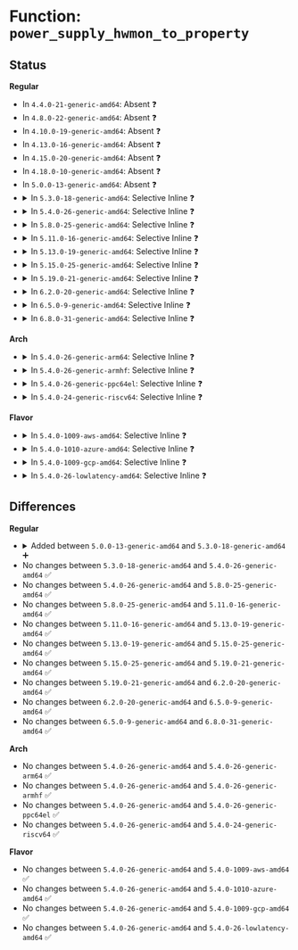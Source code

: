 # Function: <code>power_supply_hwmon_to_property</code>

## Status
<b>Regular</b>
<ul>
<li>
In <code>4.4.0-21-generic-amd64</code>: Absent ❓
</li>
<li>
In <code>4.8.0-22-generic-amd64</code>: Absent ❓
</li>
<li>
In <code>4.10.0-19-generic-amd64</code>: Absent ❓
</li>
<li>
In <code>4.13.0-16-generic-amd64</code>: Absent ❓
</li>
<li>
In <code>4.15.0-20-generic-amd64</code>: Absent ❓
</li>
<li>
In <code>4.18.0-10-generic-amd64</code>: Absent ❓
</li>
<li>
In <code>5.0.0-13-generic-amd64</code>: Absent ❓
</li>
<li>
<details>
<summary>In <code>5.3.0-18-generic-amd64</code>: Selective Inline ❓</summary>

```c
int power_supply_hwmon_to_property(enum hwmon_sensor_types type, u32 attr, int channel)
```

```json
{
  "name": "power_supply_hwmon_to_property",
  "collision_type": "Unique Static",
  "inline_type": "Selective",
  "funcs": [
    {
      "addr": 18446744071587560400,
      "name": "power_supply_hwmon_to_property",
      "external": false,
      "loc": "drivers/power/supply/power_supply_hwmon.c:80",
      "file": "drivers/power/supply/power_supply_hwmon.c",
      "inline": "not declared, inlined",
      "caller_inline": [],
      "caller_func": [
        "drivers/power/supply/power_supply_hwmon.c:power_supply_hwmon_write",
        "drivers/power/supply/power_supply_hwmon.c:power_supply_hwmon_read"
      ]
    }
  ],
  "symbols": [
    {
      "addr": 18446744071587560400,
      "name": "power_supply_hwmon_to_property",
      "section": ".text",
      "bind": "STB_LOCAL",
      "size": 99
    }
  ]
}
```
</details>
</li>
<li>
<details>
<summary>In <code>5.4.0-26-generic-amd64</code>: Selective Inline ❓</summary>

```c
int power_supply_hwmon_to_property(enum hwmon_sensor_types type, u32 attr, int channel)
```

```json
{
  "name": "power_supply_hwmon_to_property",
  "collision_type": "Unique Static",
  "inline_type": "Selective",
  "funcs": [
    {
      "addr": 18446744071587763744,
      "name": "power_supply_hwmon_to_property",
      "external": false,
      "loc": "drivers/power/supply/power_supply_hwmon.c:80",
      "file": "drivers/power/supply/power_supply_hwmon.c",
      "inline": "not declared, inlined",
      "caller_inline": [],
      "caller_func": [
        "drivers/power/supply/power_supply_hwmon.c:power_supply_hwmon_write",
        "drivers/power/supply/power_supply_hwmon.c:power_supply_hwmon_read"
      ]
    }
  ],
  "symbols": [
    {
      "addr": 18446744071587763744,
      "name": "power_supply_hwmon_to_property",
      "section": ".text",
      "bind": "STB_LOCAL",
      "size": 99
    }
  ]
}
```
</details>
</li>
<li>
<details>
<summary>In <code>5.8.0-25-generic-amd64</code>: Selective Inline ❓</summary>

```c
int power_supply_hwmon_to_property(enum hwmon_sensor_types type, u32 attr, int channel)
```

```json
{
  "name": "power_supply_hwmon_to_property",
  "collision_type": "Unique Static",
  "inline_type": "Selective",
  "funcs": [
    {
      "addr": 18446744071588609841,
      "name": "power_supply_hwmon_to_property",
      "external": false,
      "loc": "drivers/power/supply/power_supply_hwmon.c:85",
      "file": "drivers/power/supply/power_supply_hwmon.c",
      "inline": "not declared, inlined",
      "caller_inline": [
        "drivers/power/supply/power_supply_hwmon.c:power_supply_hwmon_write",
        "drivers/power/supply/power_supply_hwmon.c:power_supply_hwmon_write",
        "drivers/power/supply/power_supply_hwmon.c:power_supply_hwmon_read",
        "drivers/power/supply/power_supply_hwmon.c:power_supply_hwmon_read"
      ],
      "caller_func": []
    }
  ],
  "symbols": [
    {
      "addr": 18446744071588608992,
      "name": "power_supply_hwmon_to_property",
      "section": ".text",
      "bind": "STB_LOCAL",
      "size": 115
    }
  ]
}
```
</details>
</li>
<li>
<details>
<summary>In <code>5.11.0-16-generic-amd64</code>: Selective Inline ❓</summary>

```c
int power_supply_hwmon_to_property(enum hwmon_sensor_types type, u32 attr, int channel)
```

```json
{
  "name": "power_supply_hwmon_to_property",
  "collision_type": "Unique Static",
  "inline_type": "Selective",
  "funcs": [
    {
      "addr": 18446744071588632817,
      "name": "power_supply_hwmon_to_property",
      "external": false,
      "loc": "drivers/power/supply/power_supply_hwmon.c:85",
      "file": "drivers/power/supply/power_supply_hwmon.c",
      "inline": "not declared, inlined",
      "caller_inline": [
        "drivers/power/supply/power_supply_hwmon.c:power_supply_hwmon_write",
        "drivers/power/supply/power_supply_hwmon.c:power_supply_hwmon_write",
        "drivers/power/supply/power_supply_hwmon.c:power_supply_hwmon_read",
        "drivers/power/supply/power_supply_hwmon.c:power_supply_hwmon_read"
      ],
      "caller_func": []
    }
  ],
  "symbols": [
    {
      "addr": 18446744071588631968,
      "name": "power_supply_hwmon_to_property",
      "section": ".text",
      "bind": "STB_LOCAL",
      "size": 115
    }
  ]
}
```
</details>
</li>
<li>
<details>
<summary>In <code>5.13.0-19-generic-amd64</code>: Selective Inline ❓</summary>

```c
int power_supply_hwmon_to_property(enum hwmon_sensor_types type, u32 attr, int channel)
```

```json
{
  "name": "power_supply_hwmon_to_property",
  "collision_type": "Unique Static",
  "inline_type": "Selective",
  "funcs": [
    {
      "addr": 18446744071588517569,
      "name": "power_supply_hwmon_to_property",
      "external": false,
      "loc": "drivers/power/supply/power_supply_hwmon.c:85",
      "file": "drivers/power/supply/power_supply_hwmon.c",
      "inline": "not declared, inlined",
      "caller_inline": [
        "drivers/power/supply/power_supply_hwmon.c:power_supply_hwmon_write",
        "drivers/power/supply/power_supply_hwmon.c:power_supply_hwmon_write",
        "drivers/power/supply/power_supply_hwmon.c:power_supply_hwmon_read",
        "drivers/power/supply/power_supply_hwmon.c:power_supply_hwmon_read"
      ],
      "caller_func": []
    }
  ],
  "symbols": [
    {
      "addr": 18446744071588516736,
      "name": "power_supply_hwmon_to_property",
      "section": ".text",
      "bind": "STB_LOCAL",
      "size": 115
    }
  ]
}
```
</details>
</li>
<li>
<details>
<summary>In <code>5.15.0-25-generic-amd64</code>: Selective Inline ❓</summary>

```c
int power_supply_hwmon_to_property(enum hwmon_sensor_types type, u32 attr, int channel)
```

```json
{
  "name": "power_supply_hwmon_to_property",
  "collision_type": "Unique Static",
  "inline_type": "Selective",
  "funcs": [
    {
      "addr": 18446744071589191105,
      "name": "power_supply_hwmon_to_property",
      "external": false,
      "loc": "drivers/power/supply/power_supply_hwmon.c:85",
      "file": "drivers/power/supply/power_supply_hwmon.c",
      "inline": "not declared, inlined",
      "caller_inline": [
        "drivers/power/supply/power_supply_hwmon.c:power_supply_hwmon_write",
        "drivers/power/supply/power_supply_hwmon.c:power_supply_hwmon_write",
        "drivers/power/supply/power_supply_hwmon.c:power_supply_hwmon_read",
        "drivers/power/supply/power_supply_hwmon.c:power_supply_hwmon_read"
      ],
      "caller_func": []
    }
  ],
  "symbols": [
    {
      "addr": 18446744071589190272,
      "name": "power_supply_hwmon_to_property",
      "section": ".text",
      "bind": "STB_LOCAL",
      "size": 115
    }
  ]
}
```
</details>
</li>
<li>
<details>
<summary>In <code>5.19.0-21-generic-amd64</code>: Selective Inline ❓</summary>

```c
int power_supply_hwmon_to_property(enum hwmon_sensor_types type, u32 attr, int channel)
```

```json
{
  "name": "power_supply_hwmon_to_property",
  "collision_type": "Unique Static",
  "inline_type": "Selective",
  "funcs": [
    {
      "addr": 18446744071590651017,
      "name": "power_supply_hwmon_to_property",
      "external": false,
      "loc": "drivers/power/supply/power_supply_hwmon.c:85",
      "file": "drivers/power/supply/power_supply_hwmon.c",
      "inline": "not declared, inlined",
      "caller_inline": [
        "drivers/power/supply/power_supply_hwmon.c:power_supply_hwmon_write",
        "drivers/power/supply/power_supply_hwmon.c:power_supply_hwmon_write",
        "drivers/power/supply/power_supply_hwmon.c:power_supply_hwmon_read",
        "drivers/power/supply/power_supply_hwmon.c:power_supply_hwmon_read",
        "drivers/power/supply/power_supply_hwmon.c:power_supply_hwmon_is_visible"
      ],
      "caller_func": [
        "drivers/power/supply/power_supply_hwmon.c:power_supply_hwmon_is_visible"
      ]
    }
  ],
  "symbols": [
    {
      "addr": 18446744071590650496,
      "name": "power_supply_hwmon_to_property",
      "section": ".text",
      "bind": "STB_LOCAL",
      "size": 165
    }
  ]
}
```
</details>
</li>
<li>
<details>
<summary>In <code>6.2.0-20-generic-amd64</code>: Selective Inline ❓</summary>

```c
int power_supply_hwmon_to_property(enum hwmon_sensor_types type, u32 attr, int channel)
```

```json
{
  "name": "power_supply_hwmon_to_property",
  "collision_type": "Unique Static",
  "inline_type": "Selective",
  "funcs": [
    {
      "addr": 18446744071592315833,
      "name": "power_supply_hwmon_to_property",
      "external": false,
      "loc": "drivers/power/supply/power_supply_hwmon.c:85",
      "file": "drivers/power/supply/power_supply_hwmon.c",
      "inline": "not declared, inlined",
      "caller_inline": [
        "drivers/power/supply/power_supply_hwmon.c:power_supply_hwmon_write",
        "drivers/power/supply/power_supply_hwmon.c:power_supply_hwmon_write",
        "drivers/power/supply/power_supply_hwmon.c:power_supply_hwmon_read",
        "drivers/power/supply/power_supply_hwmon.c:power_supply_hwmon_read",
        "drivers/power/supply/power_supply_hwmon.c:power_supply_hwmon_is_visible"
      ],
      "caller_func": [
        "drivers/power/supply/power_supply_hwmon.c:power_supply_hwmon_is_visible"
      ]
    }
  ],
  "symbols": [
    {
      "addr": 18446744071592315296,
      "name": "power_supply_hwmon_to_property",
      "section": ".text",
      "bind": "STB_LOCAL",
      "size": 165
    }
  ]
}
```
</details>
</li>
<li>
<details>
<summary>In <code>6.5.0-9-generic-amd64</code>: Selective Inline ❓</summary>

```c
int power_supply_hwmon_to_property(enum hwmon_sensor_types type, u32 attr, int channel)
```

```json
{
  "name": "power_supply_hwmon_to_property",
  "collision_type": "Unique Static",
  "inline_type": "Selective",
  "funcs": [
    {
      "addr": 18446744071592742425,
      "name": "power_supply_hwmon_to_property",
      "external": false,
      "loc": "drivers/power/supply/power_supply_hwmon.c:85",
      "file": "drivers/power/supply/power_supply_hwmon.c",
      "inline": "not declared, inlined",
      "caller_inline": [
        "drivers/power/supply/power_supply_hwmon.c:power_supply_hwmon_write",
        "drivers/power/supply/power_supply_hwmon.c:power_supply_hwmon_write",
        "drivers/power/supply/power_supply_hwmon.c:power_supply_hwmon_read",
        "drivers/power/supply/power_supply_hwmon.c:power_supply_hwmon_read",
        "drivers/power/supply/power_supply_hwmon.c:power_supply_hwmon_is_visible"
      ],
      "caller_func": [
        "drivers/power/supply/power_supply_hwmon.c:power_supply_hwmon_is_visible"
      ]
    }
  ],
  "symbols": [
    {
      "addr": 18446744071592741840,
      "name": "power_supply_hwmon_to_property",
      "section": ".text",
      "bind": "STB_LOCAL",
      "size": 153
    }
  ]
}
```
</details>
</li>
<li>
<details>
<summary>In <code>6.8.0-31-generic-amd64</code>: Selective Inline ❓</summary>

```c
int power_supply_hwmon_to_property(enum hwmon_sensor_types type, u32 attr, int channel)
```

```json
{
  "name": "power_supply_hwmon_to_property",
  "collision_type": "Unique Static",
  "inline_type": "Selective",
  "funcs": [
    {
      "addr": 18446744071593490377,
      "name": "power_supply_hwmon_to_property",
      "external": false,
      "loc": "drivers/power/supply/power_supply_hwmon.c:85",
      "file": "drivers/power/supply/power_supply_hwmon.c",
      "inline": "not declared, inlined",
      "caller_inline": [
        "drivers/power/supply/power_supply_hwmon.c:power_supply_hwmon_write",
        "drivers/power/supply/power_supply_hwmon.c:power_supply_hwmon_write",
        "drivers/power/supply/power_supply_hwmon.c:power_supply_hwmon_read",
        "drivers/power/supply/power_supply_hwmon.c:power_supply_hwmon_read",
        "drivers/power/supply/power_supply_hwmon.c:power_supply_hwmon_is_visible"
      ],
      "caller_func": [
        "drivers/power/supply/power_supply_hwmon.c:power_supply_hwmon_is_visible"
      ]
    }
  ],
  "symbols": [
    {
      "addr": 18446744071593489792,
      "name": "power_supply_hwmon_to_property",
      "section": ".text",
      "bind": "STB_LOCAL",
      "size": 153
    }
  ]
}
```
</details>
</li>
</ul>
<b>Arch</b>
<ul>
<li>
<details>
<summary>In <code>5.4.0-26-generic-arm64</code>: Selective Inline ❓</summary>

```c
int power_supply_hwmon_to_property(enum hwmon_sensor_types type, u32 attr, int channel)
```

```json
{
  "name": "power_supply_hwmon_to_property",
  "collision_type": "Unique Static",
  "inline_type": "Selective",
  "funcs": [
    {
      "addr": 18446603336500959856,
      "name": "power_supply_hwmon_to_property",
      "external": false,
      "loc": "drivers/power/supply/power_supply_hwmon.c:80",
      "file": "drivers/power/supply/power_supply_hwmon.c",
      "inline": "not declared, inlined",
      "caller_inline": [],
      "caller_func": [
        "drivers/power/supply/power_supply_hwmon.c:power_supply_hwmon_write",
        "drivers/power/supply/power_supply_hwmon.c:power_supply_hwmon_read"
      ]
    }
  ],
  "symbols": [
    {
      "addr": 18446603336500959856,
      "name": "power_supply_hwmon_to_property",
      "section": ".text",
      "bind": "STB_LOCAL",
      "size": 228
    }
  ]
}
```
</details>
</li>
<li>
<details>
<summary>In <code>5.4.0-26-generic-armhf</code>: Selective Inline ❓</summary>

```c
int power_supply_hwmon_to_property(enum hwmon_sensor_types type, u32 attr, int channel)
```

```json
{
  "name": "power_supply_hwmon_to_property",
  "collision_type": "Unique Static",
  "inline_type": "Selective",
  "funcs": [
    {
      "addr": 3233473552,
      "name": "power_supply_hwmon_to_property",
      "external": false,
      "loc": "drivers/power/supply/power_supply_hwmon.c:80",
      "file": "drivers/power/supply/power_supply_hwmon.c",
      "inline": "not declared, inlined",
      "caller_inline": [],
      "caller_func": [
        "drivers/power/supply/power_supply_hwmon.c:power_supply_hwmon_write",
        "drivers/power/supply/power_supply_hwmon.c:power_supply_hwmon_read"
      ]
    }
  ],
  "symbols": [
    {
      "addr": 3233473552,
      "name": "power_supply_hwmon_to_property",
      "section": ".text",
      "bind": "STB_LOCAL",
      "size": 172
    }
  ]
}
```
</details>
</li>
<li>
<details>
<summary>In <code>5.4.0-26-generic-ppc64el</code>: Selective Inline ❓</summary>

```c
int power_supply_hwmon_to_property(enum hwmon_sensor_types type, u32 attr, int channel)
```

```json
{
  "name": "power_supply_hwmon_to_property",
  "collision_type": "Unique Static",
  "inline_type": "Selective",
  "funcs": [
    {
      "addr": 13835058055294420512,
      "name": "power_supply_hwmon_to_property",
      "external": false,
      "loc": "drivers/power/supply/power_supply_hwmon.c:80",
      "file": "drivers/power/supply/power_supply_hwmon.c",
      "inline": "not declared, inlined",
      "caller_inline": [],
      "caller_func": [
        "drivers/power/supply/power_supply_hwmon.c:power_supply_hwmon_write",
        "drivers/power/supply/power_supply_hwmon.c:power_supply_hwmon_read"
      ]
    }
  ],
  "symbols": [
    {
      "addr": 13835058055294420512,
      "name": "power_supply_hwmon_to_property",
      "section": ".text",
      "bind": "STB_LOCAL",
      "size": 228
    }
  ]
}
```
</details>
</li>
<li>
<details>
<summary>In <code>5.4.0-24-generic-riscv64</code>: Selective Inline ❓</summary>

```c
int power_supply_hwmon_to_property(enum hwmon_sensor_types type, u32 attr, int channel)
```

```json
{
  "name": "power_supply_hwmon_to_property",
  "collision_type": "Unique Static",
  "inline_type": "Selective",
  "funcs": [
    {
      "addr": 18446743936277719630,
      "name": "power_supply_hwmon_to_property",
      "external": false,
      "loc": "drivers/power/supply/power_supply_hwmon.c:80",
      "file": "drivers/power/supply/power_supply_hwmon.c",
      "inline": "not declared, inlined",
      "caller_inline": [],
      "caller_func": [
        "drivers/power/supply/power_supply_hwmon.c:power_supply_hwmon_write",
        "drivers/power/supply/power_supply_hwmon.c:power_supply_hwmon_read"
      ]
    }
  ],
  "symbols": [
    {
      "addr": 18446743936277719630,
      "name": "power_supply_hwmon_to_property",
      "section": ".text",
      "bind": "STB_LOCAL",
      "size": 208
    }
  ]
}
```
</details>
</li>
</ul>
<b>Flavor</b>
<ul>
<li>
<details>
<summary>In <code>5.4.0-1009-aws-amd64</code>: Selective Inline ❓</summary>

```c
int power_supply_hwmon_to_property(enum hwmon_sensor_types type, u32 attr, int channel)
```

```json
{
  "name": "power_supply_hwmon_to_property",
  "collision_type": "Unique Static",
  "inline_type": "Selective",
  "funcs": [
    {
      "addr": 18446744071587404688,
      "name": "power_supply_hwmon_to_property",
      "external": false,
      "loc": "drivers/power/supply/power_supply_hwmon.c:80",
      "file": "drivers/power/supply/power_supply_hwmon.c",
      "inline": "not declared, inlined",
      "caller_inline": [],
      "caller_func": [
        "drivers/power/supply/power_supply_hwmon.c:power_supply_hwmon_write",
        "drivers/power/supply/power_supply_hwmon.c:power_supply_hwmon_read"
      ]
    }
  ],
  "symbols": [
    {
      "addr": 18446744071587404688,
      "name": "power_supply_hwmon_to_property",
      "section": ".text",
      "bind": "STB_LOCAL",
      "size": 99
    }
  ]
}
```
</details>
</li>
<li>
<details>
<summary>In <code>5.4.0-1010-azure-amd64</code>: Selective Inline ❓</summary>

```c
int power_supply_hwmon_to_property(enum hwmon_sensor_types type, u32 attr, int channel)
```

```json
{
  "name": "power_supply_hwmon_to_property",
  "collision_type": "Unique Static",
  "inline_type": "Selective",
  "funcs": [
    {
      "addr": 18446744071587172896,
      "name": "power_supply_hwmon_to_property",
      "external": false,
      "loc": "drivers/power/supply/power_supply_hwmon.c:80",
      "file": "drivers/power/supply/power_supply_hwmon.c",
      "inline": "not declared, inlined",
      "caller_inline": [],
      "caller_func": [
        "drivers/power/supply/power_supply_hwmon.c:power_supply_hwmon_write",
        "drivers/power/supply/power_supply_hwmon.c:power_supply_hwmon_read"
      ]
    }
  ],
  "symbols": [
    {
      "addr": 18446744071587172896,
      "name": "power_supply_hwmon_to_property",
      "section": ".text",
      "bind": "STB_LOCAL",
      "size": 99
    }
  ]
}
```
</details>
</li>
<li>
<details>
<summary>In <code>5.4.0-1009-gcp-amd64</code>: Selective Inline ❓</summary>

```c
int power_supply_hwmon_to_property(enum hwmon_sensor_types type, u32 attr, int channel)
```

```json
{
  "name": "power_supply_hwmon_to_property",
  "collision_type": "Unique Static",
  "inline_type": "Selective",
  "funcs": [
    {
      "addr": 18446744071587719888,
      "name": "power_supply_hwmon_to_property",
      "external": false,
      "loc": "drivers/power/supply/power_supply_hwmon.c:80",
      "file": "drivers/power/supply/power_supply_hwmon.c",
      "inline": "not declared, inlined",
      "caller_inline": [],
      "caller_func": [
        "drivers/power/supply/power_supply_hwmon.c:power_supply_hwmon_write",
        "drivers/power/supply/power_supply_hwmon.c:power_supply_hwmon_read"
      ]
    }
  ],
  "symbols": [
    {
      "addr": 18446744071587719888,
      "name": "power_supply_hwmon_to_property",
      "section": ".text",
      "bind": "STB_LOCAL",
      "size": 99
    }
  ]
}
```
</details>
</li>
<li>
<details>
<summary>In <code>5.4.0-26-lowlatency-amd64</code>: Selective Inline ❓</summary>

```c
int power_supply_hwmon_to_property(enum hwmon_sensor_types type, u32 attr, int channel)
```

```json
{
  "name": "power_supply_hwmon_to_property",
  "collision_type": "Unique Static",
  "inline_type": "Selective",
  "funcs": [
    {
      "addr": 18446744071587832944,
      "name": "power_supply_hwmon_to_property",
      "external": false,
      "loc": "drivers/power/supply/power_supply_hwmon.c:80",
      "file": "drivers/power/supply/power_supply_hwmon.c",
      "inline": "not declared, inlined",
      "caller_inline": [],
      "caller_func": [
        "drivers/power/supply/power_supply_hwmon.c:power_supply_hwmon_write",
        "drivers/power/supply/power_supply_hwmon.c:power_supply_hwmon_read"
      ]
    }
  ],
  "symbols": [
    {
      "addr": 18446744071587832944,
      "name": "power_supply_hwmon_to_property",
      "section": ".text",
      "bind": "STB_LOCAL",
      "size": 99
    }
  ]
}
```
</details>
</li>
</ul>

## Differences
<b>Regular</b>
<ul>
<li>
<details>
<summary>Added between <code>5.0.0-13-generic-amd64</code> and <code>5.3.0-18-generic-amd64</code> ➕</summary>

```c
int power_supply_hwmon_to_property(enum hwmon_sensor_types type, u32 attr, int channel)
```
</details>
</li>
<li>
No changes between <code>5.3.0-18-generic-amd64</code> and <code>5.4.0-26-generic-amd64</code> ✅
</li>
<li>
No changes between <code>5.4.0-26-generic-amd64</code> and <code>5.8.0-25-generic-amd64</code> ✅
</li>
<li>
No changes between <code>5.8.0-25-generic-amd64</code> and <code>5.11.0-16-generic-amd64</code> ✅
</li>
<li>
No changes between <code>5.11.0-16-generic-amd64</code> and <code>5.13.0-19-generic-amd64</code> ✅
</li>
<li>
No changes between <code>5.13.0-19-generic-amd64</code> and <code>5.15.0-25-generic-amd64</code> ✅
</li>
<li>
No changes between <code>5.15.0-25-generic-amd64</code> and <code>5.19.0-21-generic-amd64</code> ✅
</li>
<li>
No changes between <code>5.19.0-21-generic-amd64</code> and <code>6.2.0-20-generic-amd64</code> ✅
</li>
<li>
No changes between <code>6.2.0-20-generic-amd64</code> and <code>6.5.0-9-generic-amd64</code> ✅
</li>
<li>
No changes between <code>6.5.0-9-generic-amd64</code> and <code>6.8.0-31-generic-amd64</code> ✅
</li>
</ul>
<b>Arch</b>
<ul>
<li>
No changes between <code>5.4.0-26-generic-amd64</code> and <code>5.4.0-26-generic-arm64</code> ✅
</li>
<li>
No changes between <code>5.4.0-26-generic-amd64</code> and <code>5.4.0-26-generic-armhf</code> ✅
</li>
<li>
No changes between <code>5.4.0-26-generic-amd64</code> and <code>5.4.0-26-generic-ppc64el</code> ✅
</li>
<li>
No changes between <code>5.4.0-26-generic-amd64</code> and <code>5.4.0-24-generic-riscv64</code> ✅
</li>
</ul>
<b>Flavor</b>
<ul>
<li>
No changes between <code>5.4.0-26-generic-amd64</code> and <code>5.4.0-1009-aws-amd64</code> ✅
</li>
<li>
No changes between <code>5.4.0-26-generic-amd64</code> and <code>5.4.0-1010-azure-amd64</code> ✅
</li>
<li>
No changes between <code>5.4.0-26-generic-amd64</code> and <code>5.4.0-1009-gcp-amd64</code> ✅
</li>
<li>
No changes between <code>5.4.0-26-generic-amd64</code> and <code>5.4.0-26-lowlatency-amd64</code> ✅
</li>
</ul>
